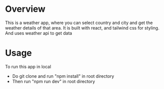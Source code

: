 # Overview
This is a weather app, where you can select country and city and get the weather details of that area. It is built with react, and tailwind css for styling. And uses weather api to get data

# Usage
To run this app in local
- Do git clone and run "npm install" in root directory
- Then run "npm run dev" in root directory

